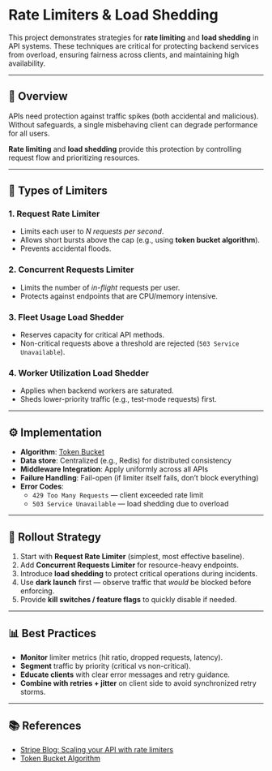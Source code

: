 # Rate Limiters & Load Shedding

This project demonstrates strategies for **rate limiting** and **load shedding** in API systems. These techniques are critical for protecting backend services from overload, ensuring fairness across clients, and maintaining high availability.

---

## 📌 Overview

APIs need protection against traffic spikes (both accidental and malicious). Without safeguards, a single misbehaving client can degrade performance for all users.

**Rate limiting** and **load shedding** provide this protection by controlling request flow and prioritizing resources.

---

## 🚦 Types of Limiters

### 1. Request Rate Limiter
- Limits each user to *N requests per second*.
- Allows short bursts above the cap (e.g., using **token bucket algorithm**).
- Prevents accidental floods.

### 2. Concurrent Requests Limiter
- Limits the number of *in-flight* requests per user.
- Protects against endpoints that are CPU/memory intensive.

### 3. Fleet Usage Load Shedder
- Reserves capacity for critical API methods.
- Non-critical requests above a threshold are rejected (`503 Service Unavailable`).

### 4. Worker Utilization Load Shedder
- Applies when backend workers are saturated.
- Sheds lower-priority traffic (e.g., test-mode requests) first.

---

## ⚙️ Implementation

- **Algorithm**: [Token Bucket](https://en.wikipedia.org/wiki/Token_bucket)
- **Data store**: Centralized (e.g., Redis) for distributed consistency
- **Middleware Integration**: Apply uniformly across all APIs
- **Failure Handling**: Fail-open (if limiter itself fails, don’t block everything)
- **Error Codes**:
    - `429 Too Many Requests` — client exceeded rate limit
    - `503 Service Unavailable` — load shedding due to overload

---

## 🚀 Rollout Strategy

1. Start with **Request Rate Limiter** (simplest, most effective baseline).
2. Add **Concurrent Requests Limiter** for resource-heavy endpoints.
3. Introduce **load shedding** to protect critical operations during incidents.
4. Use **dark launch** first — observe traffic that *would* be blocked before enforcing.
5. Provide **kill switches / feature flags** to quickly disable if needed.

---

## 📊 Best Practices

- **Monitor** limiter metrics (hit ratio, dropped requests, latency).
- **Segment** traffic by priority (critical vs non-critical).
- **Educate clients** with clear error messages and retry guidance.
- **Combine with retries + jitter** on client side to avoid synchronized retry storms.

---

## 📚 References
- [Stripe Blog: Scaling your API with rate limiters](https://stripe.com/blog/rate-limiters)
- [Token Bucket Algorithm](https://en.wikipedia.org/wiki/Token_bucket)